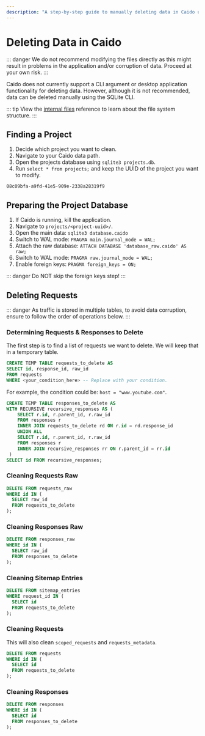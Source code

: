 ```yaml
---
description: "A step-by-step guide to manually deleting data in Caido using SQLite CLI with detailed instructions and safety warnings."
---
```


# Deleting Data in Caido

::: danger
We do not recommend modifying the files directly as this might result in problems in the application and/or corruption of data. Proceed at your own risk.
:::

Caido does not currently support a CLI argument or desktop application functionality for deleting data. However, although it is not recommended, data can be deleted manually using the SQLite CLI.

::: tip
View the [internal files](/reference/data_storage.md) reference to learn about the file system structure.
:::

## Finding a Project

1. Decide which project you want to clean.
2. Navigate to your Caido data path.
3. Open the projects database using `sqlite3 projects.db`.
4. Run `select * from projects;` and keep the UUID of the project you want to modify.

`08c09bfa-a9fd-41e5-909e-2338a28319f9`

## Preparing the Project Database

1. If Caido is running, kill the application.
2. Navigate to `projects/<project-uuid>/`.
3. Open the main data: `sqlite3 database.caido`
4. Switch to WAL mode: `PRAGMA main.journal_mode = WAL;`
5. Attach the raw database: `ATTACH DATABASE 'database_raw.caido' AS raw;`
6. Switch to WAL mode: `PRAGMA raw.journal_mode = WAL;`
7. Enable foreign keys: `PRAGMA foreign_keys = ON;`

::: danger
Do NOT skip the foreign keys step!
:::

## Deleting Requests

::: danger
As traffic is stored in multiple tables, to avoid data corruption, ensure to follow the order of operations below.
:::

### Determining Requests & Responses to Delete

The first step is to find a list of requests we want to delete. We will keep that in a temporary table.

```sql
CREATE TEMP TABLE requests_to_delete AS
SELECT id, response_id, raw_id
FROM requests
WHERE <your_condition_here> -- Replace with your condition.
```

For example, the condition could be: `host = "www.youtube.com"`.

```sql
CREATE TEMP TABLE responses_to_delete AS
WITH RECURSIVE recursive_responses AS (
    SELECT r.id, r.parent_id, r.raw_id
    FROM responses r
    INNER JOIN requests_to_delete rd ON r.id = rd.response_id
    UNION ALL
    SELECT r.id, r.parent_id, r.raw_id
    FROM responses r
    INNER JOIN recursive_responses rr ON r.parent_id = rr.id
 )
SELECT id FROM recursive_responses;
```

### Cleaning Requests Raw

```sql
DELETE FROM requests_raw
WHERE id IN (
  SELECT raw_id
  FROM requests_to_delete
);
```

### Cleaning Responses Raw

```sql
DELETE FROM responses_raw
WHERE id IN (
  SELECT raw_id
  FROM responses_to_delete
);
```

### Cleaning Sitemap Entries

```sql
DELETE FROM sitemap_entries
WHERE request_id IN (
  SELECT id
  FROM requests_to_delete
);
```

### Cleaning Requests

This will also clean `scoped_requests` and `requests_metadata`.

```sql
DELETE FROM requests
WHERE id IN (
  SELECT id
  FROM requests_to_delete
);
```

### Cleaning Responses

```sql
DELETE FROM responses
WHERE id IN (
  SELECT id
  FROM responses_to_delete
);
```
